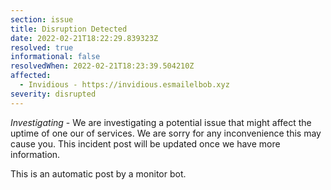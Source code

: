 ```yaml
---
section: issue
title: Disruption Detected
date: 2022-02-21T18:22:29.839323Z
resolved: true
informational: false
resolvedWhen: 2022-02-21T18:23:39.504210Z
affected:
  - Invidious - https://invidious.esmailelbob.xyz
severity: disrupted
---
```

*Investigating* - We are investigating a potential issue that might affect the uptime of one our of services. We are sorry for any inconvenience this may cause you. This incident post will be updated once we have more information.

This is an automatic post by a monitor bot.
        